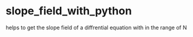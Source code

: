 # slope_field_with_python
helps to get the slope field of a diffrential equation with in the range of N 
